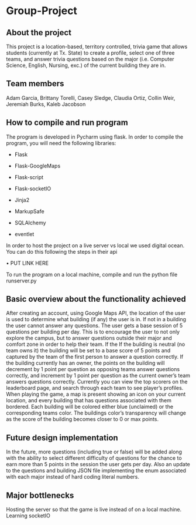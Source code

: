 # Group-Project
##	About the project

This project is a location-based, territory controlled, trivia game that allows students (currently at Tx. State) to create a profile, select one of three teams, and answer trivia questions based on the major (i.e. Computer Science, English, Nursing, exc.) of the current building they are in. 

##	Team members

Adam Garcia, Brittany Torelli, Casey Sledge, Claudia Ortiz, Collin Weir, Jeremiah Burks, Kaleb Jacobson

##	How to compile and run program

The program is developed in Pycharm using flask. In order to compile the program, you will need the following libraries: 

  * Flask
  
  * Flask-GoogleMaps
  
  * Flask-script
  
  * Flask-socketIO
  
  * Jinja2
  
  * MarkupSafe
  
  * SQLAlchemy
  
  * eventlet
  
In order to host the project on a live server vs local we used digital ocean. You can do this following the steps in their api 

  •	PUT LINK HERE
  
To run the program on a local machine, compile and run the python file runserver.py

##	Basic overview about the functionality achieved

After creating an account, using Google Maps API, the location of the user is used to determine what building (if any) the user is in. If not in a building the user cannot answer any questions. The user gets a base session of 5 questions per building per day. This is to encourage the user to not only explore the campus, but to answer questions outside their major and comfort zone in order to help their team. If the If the building is neutral (no team owns it) the building will be set to a base score of 5 points and captured by the team of the first person to answer a question correctly. If the building currently has an owner, the points on the building will decrement by 1 point per question as opposing teams answer questions correctly, and increment by 1 point per question as the current owner’s team answers questions correctly. Currently you can view the top scorers on the leaderboard page, and search through each team to see player’s profiles. When playing the game, a map is present showing an icon on your current location, and every building that has questions associated with them bordered. Each building will be colored either blue (unclaimed) or the corresponding teams color. The buildings color’s transparency will change as the score of the building becomes closer to 0 or max points.

##	Future design implementation

In the future, more questions (including true or false) will be added along with the ability to select different difficulty of questions for the chance to earn more than 5 points in the session the user gets per day. 
Also an update to the questions and building JSON file implementing the enum associated with each major instead of hard coding literal numbers. 

##	Major bottlenecks

Hosting the server so that the game is live instead of on a local machine. 
Learning socketIO

